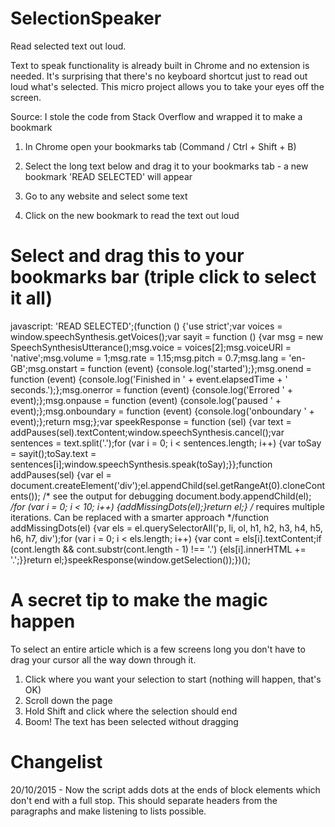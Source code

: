 # SelectionSpeaker
Read selected text out loud.

Text to speak functionality is already built in Chrome and no extension is needed. It's surprising that there's no keyboard shortcut just to read out loud what's selected. This micro project allows you to take your eyes off the screen.

Source: I stole the code from Stack Overflow and wrapped it to make a bookmark

1. In Chrome open your bookmarks tab (Command / Ctrl + Shift + B)

2. Select the long text below and drag it to your bookmarks tab - a new bookmark 'READ SELECTED' will appear

3. Go to any website and select some text

4. Click on the new bookmark to read the text out loud

# Select and drag this to your bookmarks bar (triple click to select it all)

javascript: 'READ SELECTED';(function () {'use strict';var voices = window.speechSynthesis.getVoices();var sayit = function () {var msg = new SpeechSynthesisUtterance();msg.voice = voices[2];msg.voiceURI = 'native';msg.volume = 1;msg.rate = 1.15;msg.pitch = 0.7;msg.lang = 'en-GB';msg.onstart = function (event) {console.log('started');};msg.onend = function (event) {console.log('Finished in ' + event.elapsedTime + ' seconds.');};msg.onerror = function (event) {console.log('Errored ' + event);};msg.onpause = function (event) {console.log('paused ' + event);};msg.onboundary = function (event) {console.log('onboundary ' + event);};return msg;};var speekResponse = function (sel) {var text = addPauses(sel).textContent;window.speechSynthesis.cancel();var sentences = text.split('.');for (var i = 0; i < sentences.length; i++) {var toSay = sayit();toSay.text = sentences[i];window.speechSynthesis.speak(toSay);}};function addPauses(sel) {var el = document.createElement('div');el.appendChild(sel.getRangeAt(0).cloneContents()); /* see the output for debugging document.body.appendChild(el); */for (var i = 0; i < 10; i++) {addMissingDots(el);}return el;} /* requires multiple iterations. Can be replaced with a smarter approach */function addMissingDots(el) {var els = el.querySelectorAll('p, li, ol, h1, h2, h3, h4, h5, h6, h7, div');for (var i = 0; i < els.length; i++) {var cont = els[i].textContent;if (cont.length && cont.substr(cont.length - 1) !== '.') {els[i].innerHTML += '.';}}return el;}speekResponse(window.getSelection());})();

# A secret tip to make the magic happen

To select an entire article which is a few screens long you don't have to drag your cursor all the way down through it.

1. Click where you want your selection to start (nothing will happen, that's OK)
2. Scroll down the page
3. Hold Shift and click where the selection should end
4. Boom! The text has been selected without dragging

# Changelist

20/10/2015 - Now the script adds dots at the ends of block elements which don't end with a full stop. This should separate headers from the paragraphs and make listening to lists possible.